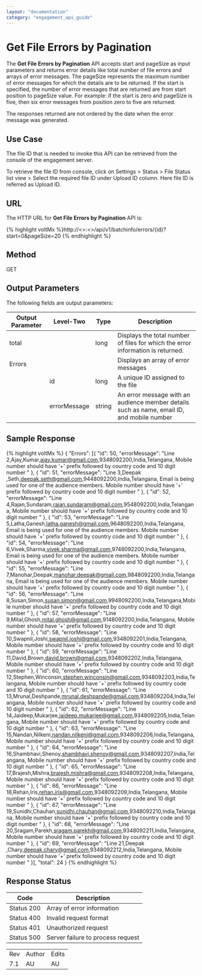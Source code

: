 ```yaml
---
layout: "documentation"
category: "engagement_api_guide"
---
```

                            


Get File Errors by Pagination
=============================

The **Get File Errors by Pagination** API accepts start and pageSize as input parameters and returns error details like total number of file errors and arrays of error messages. The pageSize represents the maximum number of error messages for which the details are to be returned. If the start is specified, the number of error messages that are returned are from start position to pageSize value. For example: if the start is zero and pageSize is five, then six error messages from position zero to five are returned.

The responses returned are not ordered by the date when the error message was generated.

Use Case
--------

The file ID that is needed to invoke this API can be retrieved from the console of the engagement server.

To retrieve the file ID from console, click on Settings > Status > File Status list view > Select the required file ID under Upload ID column. Here file ID is referred as Upload ID.

URL
---

The HTTP URL for **Get File Errors by Pagination** API is:

{% highlight voltMx %}http://<<host>>:<<port>>/api/v1/batchinfo/errors/{id}?start=0&pageSize=20
{% endhighlight %}

Method
------

GET

Output Parameters
-----------------

The following fields are output parameters:

  
| Output Parameter | Level-Two | Type | Description |
| --- | --- | --- | --- |
| total |   | long | Displays the total number of files for which the error information is returned. |
| Errors |   |   | Displays an array of error messages |
|   | id | long | A unique ID assigned to the file |
|   | errorMessage | string | An error message with an audience member details such as name, email ID, and mobile number |

Sample Response
---------------

{% highlight voltMx %}            {
 "Errors": [{
  "id": 50,
  "errorMessage": "Line 2,Ajay,Kumar,ajay.kumar@gmail.com,9348092200,India,Telangana,
Mobile number should have '+' prefix followed by country code and 10 digit number  "
 }, {
  "id": 51,
  "errorMessage": "Line 3,Deepak ,Seth,deepak.seth@gmail.com,9448092200,India,Telangana,
Email is being used for one of the audience members. 
Mobile number should have '+' prefix followed by country code and 10 digit number  "
 }, {
  "id": 52,
  "errorMessage": "Line 4,Rajan,Sundaram,rajan.sundaram@gmail.com,9548092200,India,Telangana,
Mobile number should have '+' prefix followed by country code and 10 digit number  "
 }, {
  "id": 53,
  "errorMessage": "Line 5,Latha,Ganesh,latha.ganesh@gmail.com,9648092200,India,Telangana,
Email is being used for one of the audience members. 
Mobile number should have '+' prefix followed by country code and 10 digit number  "
 }, {
  "id": 54,
  "errorMessage": "Line 6,Vivek,Sharma,vivek.sharma@gmail.com,9748092200,India,Telangana,
Email is being used for one of the audience members. 
Mobile number should have '+' prefix followed by country code and 10 digit number  "
 }, {
  "id": 55,
  "errorMessage": "Line 7,Manohar,Deepak,manohar.deepak@gmail.com,9848092200,India,Telangana,
Email is being used for one of the audience members. 
Mobile number should have '+' prefix followed by country code and 10 digit number  "
 }, {
  "id": 56,
  "errorMessage": "Line 8,Susan,Simon,susan.simon@gmail.com,9948092200,India,Telangana,Mobile number should have '+' prefix followed by country code and 10 digit number  "
 }, {
  "id": 57,
  "errorMessage": "Line 9,Mital,Ghosh,mital.ghosh@gmail.com,9148092200,India,Telangana,
Mobile number should have '+' prefix followed by country code and 10 digit number  "
 }, {
  "id": 58,
  "errorMessage": "Line 10,Swapnil,Joshi,swapnil.joshi@gmail.com,9348092201,India,Telangana,
Mobile number should have '+' prefix followed by country code and 10 digit number  "
 }, {
  "id": 59,
  "errorMessage": "Line 11,David,Brown,david.brown@gmail.com,9348092202,India,Telangana,
Mobile number should have '+' prefix followed by country code and 10 digit number  "
 }, {
  "id": 60,
  "errorMessage": "Line 12,Stephen,Winconsin,stephen.winconsin@gmail.com,9348092203,India,Telangana,
Mobile number should have '+' prefix followed by country code and 10 digit number  "
 }, {
  "id": 61,
  "errorMessage": "Line 13,Mrunal,Deshpande,mrunal.deshpande@gmail.com,9348092204,India,Telangana,
Mobile number should have '+' prefix followed by country code and 10 digit number  "
 }, {
  "id": 62,
  "errorMessage": "Line 14,Jaideep,Mukarjee,jaideep.mukarjee@gmail.com,9348092205,India,Telangana,
Mobile number should have '+' prefix followed by country code and 10 digit number  "
 }, {
  "id": 63,
  "errorMessage": "Line 15,Nandan,Nilkeni,nandan.nilkeni@gmail.com,9348092206,India,Telangana,
Mobile number should have '+' prefix followed by country code and 10 digit number  "
 }, {
  "id": 64,
  "errorMessage": "Line 16,Shambhavi,Shenoy,shambhavi.shenoy@gmail.com,9348092207,India,Telangana,
Mobile number should have '+' prefix followed by country code and 10 digit number  "
 }, {
  "id": 65,
  "errorMessage": "Line 17,Brajesh,Mishra,brajesh.mishra@gmail.com,9348092208,India,Telangana,
Mobile number should have '+' prefix followed by country code and 10 digit number  "
 }, {
  "id": 66,
  "errorMessage": "Line 18,Rehan,Iris,rehan.iris@gmail.com,9348092209,India,Telangana,
Mobile number should have '+' prefix followed by country code and 10 digit number  "
 }, {
  "id": 67,
  "errorMessage": "Line 19,Sunidhi,Chauhan,sunidhi.chauhan@gmail.com,9348092210,India,Telangana,
Mobile number should have '+' prefix followed by country code and 10 digit number  "
 }, {
  "id": 68,
  "errorMessage": "Line 20,Sragam,Parekh,sragam.parekh@gmail.com,9348092211,India,Telangana,
Mobile number should have '+' prefix followed by country code and 10 digit number  "
 }, {
  "id": 69,
  "errorMessage": "Line 21,Deepak ,Chary,deepak.chary@gmail.com,9348092212,India,Telangana,
Mobile number should have '+' prefix followed by country code and 10 digit number  "
 }],
 "total": 24
}
{% endhighlight %}

Response Status
---------------

  
| Code | Description |
| --- | --- |
| Status 200 | Array of error information |
| Status 400 | Invalid request format |
| Status 401 | Unauthorized request |
| Status 500 | Server failure to process request |

<table class="TableStyle-RevisionTable" cellspacing="0" style="margin-left: 0;margin-right: auto;mc-table-style: url('../Resources/TableStyles/RevisionTable.css');" data-mc-conditions="Default.HTML"><colgroup><col class="TableStyle-RevisionTable-Column-Column1"> <col class="TableStyle-RevisionTable-Column-Column1"> <col class="TableStyle-RevisionTable-Column-Column1"></colgroup><tbody><tr class="TableStyle-RevisionTable-Body-Body1"><td class="TableStyle-RevisionTable-BodyE-Column1-Body1">Rev</td><td class="TableStyle-RevisionTable-BodyE-Column1-Body1">Author</td><td class="TableStyle-RevisionTable-BodyD-Column1-Body1">Edits</td></tr><tr class="TableStyle-RevisionTable-Body-Body1"><td class="TableStyle-RevisionTable-BodyB-Column1-Body1">7.1</td><td class="TableStyle-RevisionTable-BodyB-Column1-Body1">AU</td><td class="TableStyle-RevisionTable-BodyA-Column1-Body1">AU</td></tr></tbody></table>
